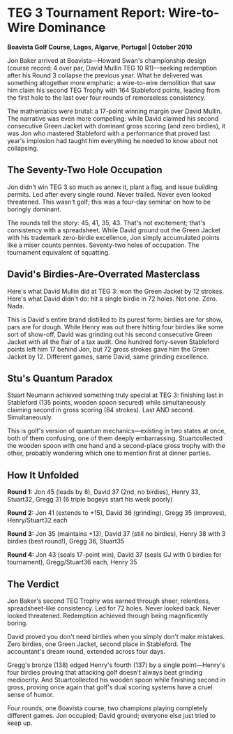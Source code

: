 # TEG 3 Tournament Report: Wire-to-Wire Dominance

**Boavista Golf Course, Lagos, Algarve, Portugal | October 2010**

Jon Baker arrived at Boavista—Howard Swan's championship design (course record: 4 over par, David Mullin TEG 10 R1)—seeking redemption after his Round 3 collapse the previous year. What he delivered was something altogether more emphatic: a wire-to-wire demolition that saw him claim his second TEG Trophy with 164 Stableford points, leading from the first hole to the last over four rounds of remorseless consistency.

The mathematics were brutal: a 17-point winning margin over David Mullin. The narrative was even more compelling: while David claimed his second consecutive Green Jacket with dominant gross scoring (and zero birdies), it was Jon who mastered Stableford with a performance that proved last year's implosion had taught him everything he needed to know about not collapsing.

## The Seventy-Two Hole Occupation

Jon didn't win TEG 3 so much as annex it, plant a flag, and issue building permits. Led after every single round. Never trailed. Never even looked threatened. This wasn't golf; this was a four-day seminar on how to be boringly dominant.

The rounds tell the story: 45, 41, 35, 43. That's not excitement; that's consistency with a spreadsheet. While David ground out the Green Jacket with his trademark zero-birdie excellence, Jon simply accumulated points like a miser counts pennies. Seventy-two holes of occupation. The tournament equivalent of squatting.

## David's Birdies-Are-Overrated Masterclass

Here's what David Mullin did at TEG 3: won the Green Jacket by 12 strokes. Here's what David didn't do: hit a single birdie in 72 holes. Not one. Zero. Nada.

This is David's entire brand distilled to its purest form: birdies are for show, pars are for dough. While Henry was out there hitting four birdies like some sort of show-off, David was grinding out his second consecutive Green Jacket with all the flair of a tax audit. One hundred forty-seven Stableford points left him 17 behind Jon, but 72 gross strokes gave him the Green Jacket by 12. Different games, same David, same grinding excellence.

## Stu's Quantum Paradox

Stuart Neumann achieved something truly special at TEG 3: finishing last in Stableford (135 points, wooden spoon secured) while simultaneously claiming second in gross scoring (84 strokes). Last AND second. Simultaneously.

This is golf's version of quantum mechanics—existing in two states at once, both of them confusing, one of them deeply embarrassing. Stuartcollected the wooden spoon with one hand and a second-place gross trophy with the other, probably wondering which one to mention first at dinner parties.

## How It Unfolded

**Round 1:** Jon 45 (leads by 8), David 37 (2nd, no birdies), Henry 33, Stuart32, Gregg 31 (6 triple bogeys start his week poorly)

**Round 2:** Jon 41 (extends to +15), David 36 (grinding), Gregg 35 (improves), Henry/Stuart32 each

**Round 3:** Jon 35 (maintains +13), David 37 (still no birdies), Henry 38 with 3 birdies (best round!), Gregg 36, Stuart35

**Round 4:** Jon 43 (seals 17-point win), David 37 (seals GJ with 0 birdies for tournament), Gregg/Stuart36 each, Henry 35

## The Verdict

Jon Baker's second TEG Trophy was earned through sheer, relentless, spreadsheet-like consistency. Led for 72 holes. Never looked back. Never looked threatened. Redemption achieved through being magnificently boring.

David proved you don't need birdies when you simply don't make mistakes. Zero birdies, one Green Jacket, second place in Stableford. The accountant's dream round, extended across four days.

Gregg's bronze (138) edged Henry's fourth (137) by a single point—Henry's four birdies proving that attacking golf doesn't always beat grinding mediocrity. And Stuartcollected his wooden spoon while finishing second in gross, proving once again that golf's dual scoring systems have a cruel sense of humor.

Four rounds, one Boavista course, two champions playing completely different games. Jon occupied; David ground; everyone else just tried to keep up.
